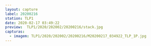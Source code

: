```yaml
---
layout: capture
label: 20200216
station: TLP1
date: 2020-02-17 03:49:22
preview:  TLP1/2020/202002/20200216/stack.jpg
capturas:
  - imagem: TLP1/2020/202002/20200216/M20200217_034922_TLP_1P.jpg
---
```

